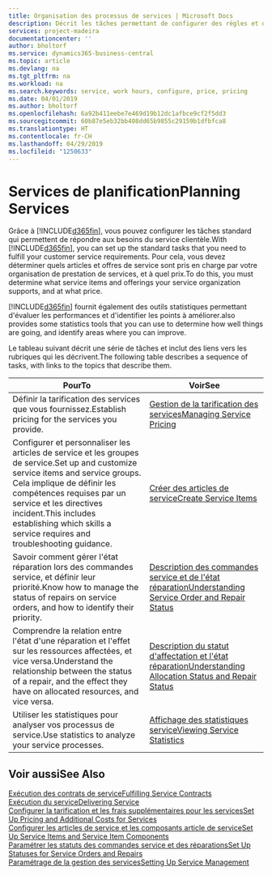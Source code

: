 ```yaml
---
title: Organisation des processus de services | Microsoft Docs
description: Décrit les tâches permettant de configurer des règles et des valeurs pour définir vos stratégies de services et vos processus de vente.
services: project-madeira
documentationcenter: ''
author: bholtorf
ms.service: dynamics365-business-central
ms.topic: article
ms.devlang: na
ms.tgt_pltfrm: na
ms.workload: na
ms.search.keywords: service, work hours, configure, price, pricing
ms.date: 04/01/2019
ms.author: bholtorf
ms.openlocfilehash: 6a92b411eebe7e469d19b12dc1afbce9cf2f5dd3
ms.sourcegitcommit: 60b87e5eb32bb408dd65b9855c29159b1dfbfca8
ms.translationtype: HT
ms.contentlocale: fr-CH
ms.lasthandoff: 04/29/2019
ms.locfileid: "1250633"
---
```

# <a name="planning-services"></a><span data-ttu-id="5f571-103">Services de planification</span><span class="sxs-lookup"><span data-stu-id="5f571-103">Planning Services</span></span>
<span data-ttu-id="5f571-104">Grâce à [!INCLUDE[d365fin](includes/d365fin_md.md)], vous pouvez configurer les tâches standard qui permettent de répondre aux besoins du service clientèle.</span><span class="sxs-lookup"><span data-stu-id="5f571-104">With [!INCLUDE[d365fin](includes/d365fin_md.md)], you can set up the standard tasks that you need to fulfill your customer service requirements.</span></span> <span data-ttu-id="5f571-105">Pour cela, vous devez déterminer quels articles et offres de service sont pris en charge par votre organisation de prestation de services, et à quel prix.</span><span class="sxs-lookup"><span data-stu-id="5f571-105">To do this, you must determine what service items and offerings your service organization supports, and at what price.</span></span>   

[!INCLUDE[d365fin](includes/d365fin_md.md)] <span data-ttu-id="5f571-106">fournit également des outils statistiques permettant d'évaluer les performances et d'identifier les points à améliorer.</span><span class="sxs-lookup"><span data-stu-id="5f571-106">also provides some statistics tools that you can use to determine how well things are going, and identify areas where you can improve.</span></span>
  
<span data-ttu-id="5f571-107">Le tableau suivant décrit une série de tâches et inclut des liens vers les rubriques qui les décrivent.</span><span class="sxs-lookup"><span data-stu-id="5f571-107">The following table describes a sequence of tasks, with links to the topics that describe them.</span></span>   
  
|<span data-ttu-id="5f571-108">**Pour**</span><span class="sxs-lookup"><span data-stu-id="5f571-108">**To**</span></span>|<span data-ttu-id="5f571-109">**Voir**</span><span class="sxs-lookup"><span data-stu-id="5f571-109">**See**</span></span>|  
|------------|-------------|  
|<span data-ttu-id="5f571-110">Définir la tarification des services que vous fournissez.</span><span class="sxs-lookup"><span data-stu-id="5f571-110">Establish pricing for the services you provide.</span></span>|[<span data-ttu-id="5f571-111">Gestion de la tarification des services</span><span class="sxs-lookup"><span data-stu-id="5f571-111">Managing Service Pricing</span></span>](service-service-price-management.md)|
|<span data-ttu-id="5f571-112">Configurer et personnaliser les articles de service et les groupes de service.</span><span class="sxs-lookup"><span data-stu-id="5f571-112">Set up and customize service items and service groups.</span></span> <span data-ttu-id="5f571-113">Cela implique de définir les compétences requises par un service et les directives incident.</span><span class="sxs-lookup"><span data-stu-id="5f571-113">This includes establishing which skills a service requires and troubleshooting guidance.</span></span>| [<span data-ttu-id="5f571-114">Créer des articles de service</span><span class="sxs-lookup"><span data-stu-id="5f571-114">Create Service Items</span></span>](service-how-to-create-service-items.md)|  
|<span data-ttu-id="5f571-115">Savoir comment gérer l'état réparation lors des commandes service, et définir leur priorité.</span><span class="sxs-lookup"><span data-stu-id="5f571-115">Know how to manage the status of repairs on service orders, and how to identify their priority.</span></span>|[<span data-ttu-id="5f571-116">Description des commandes service et de l'état réparation</span><span class="sxs-lookup"><span data-stu-id="5f571-116">Understanding Service Order and Repair Status</span></span>](service-service-order-status-and-repair-status.md)|  
|<span data-ttu-id="5f571-117">Comprendre la relation entre l'état d'une réparation et l'effet sur les ressources affectées, et vice versa.</span><span class="sxs-lookup"><span data-stu-id="5f571-117">Understand the relationship between the status of a repair, and the effect they have on allocated resources, and vice versa.</span></span>|[<span data-ttu-id="5f571-118">Description du statut d'affectation et l'état réparation</span><span class="sxs-lookup"><span data-stu-id="5f571-118">Understanding Allocation Status and Repair Status</span></span>](service-allocation-status-and-repair-status.md)|  
|<span data-ttu-id="5f571-119">Utiliser les statistiques pour analyser vos processus de service.</span><span class="sxs-lookup"><span data-stu-id="5f571-119">Use statistics to analyze your service processes.</span></span> | [<span data-ttu-id="5f571-120">Affichage des statistiques service</span><span class="sxs-lookup"><span data-stu-id="5f571-120">Viewing Service Statistics</span></span>](service-service-statistics.md) |

## <a name="see-also"></a><span data-ttu-id="5f571-121">Voir aussi</span><span class="sxs-lookup"><span data-stu-id="5f571-121">See Also</span></span>
[<span data-ttu-id="5f571-122">Exécution des contrats de service</span><span class="sxs-lookup"><span data-stu-id="5f571-122">Fulfilling Service Contracts</span></span>](service-fulfill-service-contracts.md)  
[<span data-ttu-id="5f571-123">Exécution du service</span><span class="sxs-lookup"><span data-stu-id="5f571-123">Delivering Service</span></span>](service-deliver-service.md)  
[<span data-ttu-id="5f571-124">Configurer la tarification et les frais supplémentaires pour les services</span><span class="sxs-lookup"><span data-stu-id="5f571-124">Set Up Pricing and Additional Costs for Services</span></span>](service-how-setup-service-costs-pricing.md)  
[<span data-ttu-id="5f571-125">Configurer les articles de service et les composants article de service</span><span class="sxs-lookup"><span data-stu-id="5f571-125">Set Up Service Items and Service Item Components</span></span>](service-how-setup-service-items.md)  
[<span data-ttu-id="5f571-126">Paramétrer les statuts des commandes service et des réparations</span><span class="sxs-lookup"><span data-stu-id="5f571-126">Set Up Statuses for Service Orders and Repairs</span></span>](service-order-repair-status.md)  
[<span data-ttu-id="5f571-127">Paramétrage de la gestion des services</span><span class="sxs-lookup"><span data-stu-id="5f571-127">Setting Up Service Management</span></span>](service-setup-service.md)  
